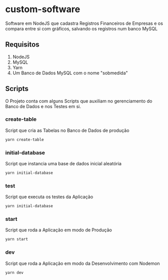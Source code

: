 # custom-software
Software em NodeJS que cadastra Registros Financeiros de Empresas e os compara entre si com gráficos, salvando os registros num banco MySQL

## Requisitos

1. NodeJS
2. MySQL
3. Yarn
4. Um Banco de Dados MySQL com o nome "sobmedida"

## Scripts

O Projeto conta com alguns Scripts que auxiliam no gerenciamento do Banco de Dados e nos Testes em si.

### create-table

Script que cria as Tabelas no Banco de Dados de produção

```bash
yarn create-table
```
### initial-database

Script que instancia uma base de dados inicial aleatória

```bash
yarn initial-database
```
### test

Script que executa os testes da Aplicação

```bash
yarn initial-database
```

### start

Script que roda a Aplicação em modo de Produção

```bash
yarn start
```

### dev

Script que roda a Aplicação em modo da Desenvolvimento com Nodemon

```bash
yarn dev
```
